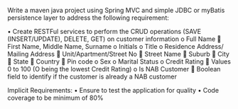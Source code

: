 Write a maven java project using Spring MVC and simple JDBC or myBatis persistence layer to address the following requirement:

•	Create RESTFul services to perform the CRUD operations (SAVE (INSERT/UPDATE), DELETE, GET) on customer information 
o	Full Name
	First Name, Middle Name, Surname
o	Initials
o	Title
o	Residence Address/ Mailing Address
	Unit/Apartment/Street No
	Street Name
	Suburb
	City
	State
	Country
	Pin code
o	Sex
o	Marital Status
o	Credit Rating
	Values 0 to 100 (O being the lowest Credit Rating)
o	Is NAB Customer
	Boolean field to identify if the customer is already a NAB customer

Implicit Requirements:
•	Ensure to test the application for quality
•	Code coverage to be minimum of 80%
